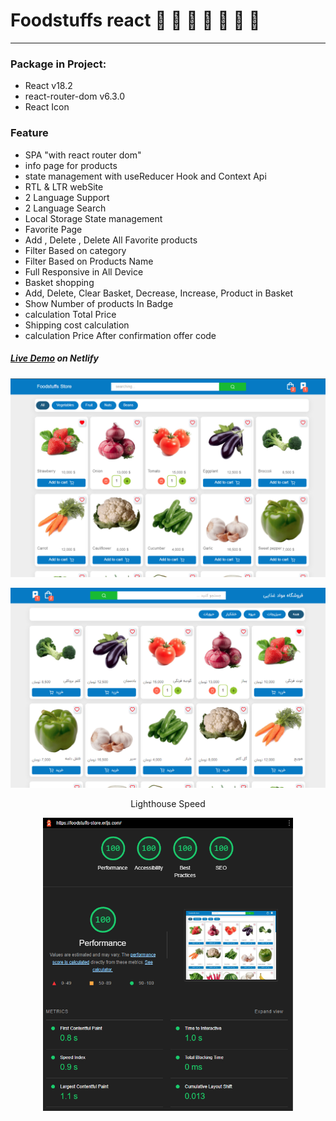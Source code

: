 # Foodstuffs react 🍒 🍆 🍊 🍅 🍉 🍌 🍐


---

### Package in Project:

- React v18.2
- react-router-dom v6.3.0
- React Icon

### Feature

- SPA "with react router dom"
- info page for products
- state management with useReducer Hook and Context Api
- RTL & LTR webSite
- 2 Language Support
- 2 Language Search
- Local Storage State management
- Favorite Page
- Add , Delete , Delete All Favorite products
- Filter Based on category
- Filter Based on Products Name
- Full Responsive in All Device
- ‌Basket shopping
- Add, Delete, Clear Basket, Decrease, Increase, Product in Basket
- Show Number of products In Badge
- calculation Total Price
- Shipping cost calculation
- calculation Price After confirmation offer code


##### [Live Demo](https://foodstuffs-itsalinazarpour.netlify.app/) on Netlify

<p align="center">
  <a src="https://foodstuffs-itsalinazarpour.netlify.app/" target="_blank"><img src="./readme/example1.png" width="800" height="auto" /></a>
</p>
<p align="center">
  <a src="https://foodstuffs-itsalinazarpour.netlify.app/" target="_blank"><img src="./readme/example2.png" width="800" height="auto" /></a>
</p>

<p align="center">Lighthouse Speed</p>
<p align="center">
  <a src="https://foodstuffs-itsalinazarpour.netlify.app/" target="_blank"><img src="./readme/lighthouse.png" width="400" height="auto" /></a>
</p>

